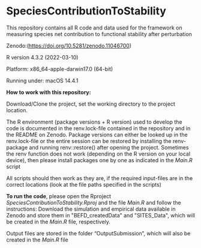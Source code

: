 # SpeciesContributionToStability
This repository contains all R code and data used for the framework on measuring species net contribution to functional stability after perturbation

Zenodo:(https://doi.org/10.5281/zenodo.11046700)

R version 4.3.2 (2022-03-10)

Platform: x86_64-apple-darwin17.0 (64-bit)

Running under: macOS 14.4.1


**How to work with this repository:**

Download/Clone the project, set the working directory to the project location. 

The R environment (package versions + R version) used to develop the code is documented in the renv.lock-file contained in the repository and in the README on Zenodo. Package versions can either be looked up in the renv.lock-file or the entire session can be restored by installing the renv-package and running renv::restore() after opening the project. Sometimes the renv function does not work (depending on the R version on your local device), then please install packages one by one as indicated in the *Main.R* script 

All scripts should then work as they are, if the required input-files are in the correct locations (look at the file paths specified in the scripts)

**To run the code**, please open the Rproject *SpeciesContributionToStability.Rproj* and the file *Main.R* and follow the instructions: Download the simulation and empirical data available in Zenodo and store them in "BEFD_createdData" and "SITES_Data", which will be created in the *Main.R* file, respectively. 

Output files are stored in the folder “OutputSubmission”, which will also be created in the *Main.R* file



